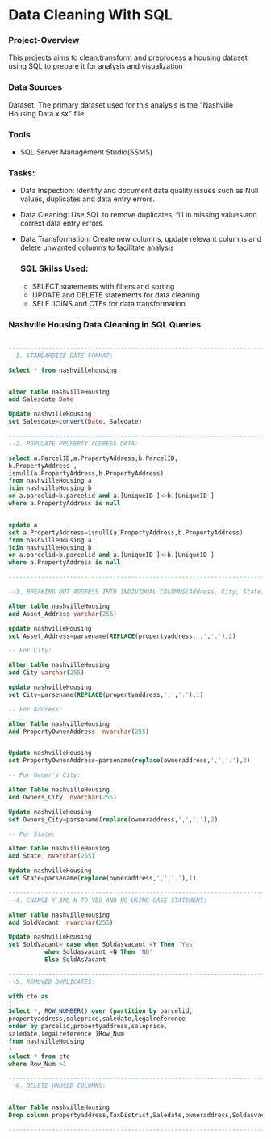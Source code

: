 # Data Cleaning With SQL
### Project-Overview
This projects aims to clean,transform and preprocess a housing dataset using SQL to prepare it for analysis and visualization
### Data Sources
Dataset: The primary dataset used for this analysis is the "Nashville Housing Data.xlsx" file.
### Tools
- SQL Server Management Studio(SSMS)

### Tasks:
- Data Inspection:
  Identify and document data quality issues such as Null values, duplicates and data entry errors.
- Data Cleaning:
  Use SQL to remove duplicates, fill in missing values and corrext data entry errors.
- Data Transformation:
  Create new columns, update relevant columns and delete unwanted columns to facilitate analysis

  ### SQL Skilss Used:
  - SELECT statements with filters and sorting
  - UPDATE and DELETE statements for data cleaning
  - SELF JOINS and CTEs for data transformation












### Nashville Housing Data Cleaning in SQL Queries
```sql

-------------------------------------------------------------------------------------------------
--1. STANDARDIZE DATE FORMAT:

Select * from nashvillehousing


alter table nashvilleHousing
add Salesdate Date

Update nashvilleHousing
set Salesdate=convert(Date, Saledate)

----------------------------------------------------------------------------------------------------
--2. POPULATE PROPERTY ADDRESS DATA: 

select a.ParcelID,a.PropertyAddress,b.ParcelID,
b.PropertyAddress ,
isnull(a.PropertyAddress,b.PropertyAddress)
from nashvilleHousing a
join nashvilleHousing b
on a.parcelid=b.parcelid and a.[UniqueID ]<>b.[UniqueID ]
where a.PropertyAddress is null


update a
set a.PropertyAddress=isnull(a.PropertyAddress,b.PropertyAddress)
from nashvilleHousing a
join nashvilleHousing b
on a.parcelid=b.parcelid and a.[UniqueID ]<>b.[UniqueID ]
where a.PropertyAddress is null

----------------------------------------------------------------------------------------------------

--3. BREAKING OUT ADDRESS INTO INDIVIDUAL COLUMNS(Address, City, State):

Alter table nashvilleHousing
add Asset_Address varchar(255)

update nashvilleHousing
set Asset_Address=parsename(REPLACE(propertyaddress,',','.'),2)

-- For City:

Alter table nashvilleHousing
add City varchar(255)

update nashvilleHousing
set City=parsename(REPLACE(propertyaddress,',','.'),1)

-- For Address:

Alter Table nashvilleHousing
Add PropertyOwnerAddress  nvarchar(255)


Update nashvilleHousing
set PropertyOwnerAddress=parsename(replace(owneraddress,',','.'),3)

-- For Owner's City:

Alter Table nashvilleHousing
Add Owners_City  nvarchar(255)

Update nashvilleHousing
set Owners_City=parsename(replace(owneraddress,',','.'),2)

-- For State:

Alter Table nashvilleHousing
Add State  nvarchar(255)

Update nashvilleHousing
set State=parsename(replace(owneraddress,',','.'),1)

--------------------------------------------------------------------------------------------------------------
--4. CHANGE Y AND N TO YES AND NO USING CASE STATEMENT:

Alter Table nashvilleHousing
Add SoldVacant  nvarchar(255)

Update nashvilleHousing
set SoldVacant= case when Soldasvacant =Y Then 'Yes'
		  when Soldasvacant =N Then 'NO'
		  Else SoldAsVacant

---------------------------------------------------------------------------------------------------------------
--5. REMOVED DUPLICATES:

with cte as
(
Select *, ROW_NUMBER() over (partition by parcelid,
propertyaddress,saleprice,saledate,legalreference
order by parcelid,propertyaddress,saleprice,
saledate,legalreference )Row_Num
from nashvilleHousing
)
select * from cte
where Row_Num >1

----------------------------------------------------------------------------------------------------------------
--6. DELETE UNUSED COLUMNS:


Alter Table nashvilleHousing
Drop column propertyaddress,TaxDistrict,Saledate,owneraddress,Soldasvacant

-----------------------------------------------------------------------------------------------------------------
```





